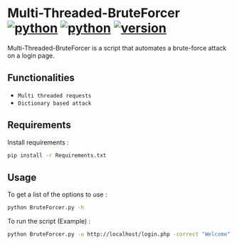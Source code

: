 # Multi-Threaded-BruteForcer [![python](https://img.shields.io/badge/Python-2.7-green.svg?style=style=flat-square)](https://www.python.org/downloads/)  [![python](https://img.shields.io/badge/Python-3-green.svg?style=style=flat-square)](https://www.python.org/downloads/)  [![version](https://img.shields.io/badge/Version-Beta-blue.svg?style=style=flat-square)](https://twitter.com/nas_bench)

Multi-Threaded-BruteForcer is a script that automates a brute-force attack on a login page.

## Functionalities

* ```Multi threaded requests```
* ```Dictionary based attack```

## Requirements

Install requirements :

```bash
pip install -r Requirements.txt
```

## Usage

To get a list of the options to use :

```bash
python BruteForcer.py -h
```

To run the script (Example) :

```bash
python BruteForcer.py -u http://localhost/login.php -correct "Welcome" -wrong "Wrong username/password" -user admin --dict "pass.txt" -g -userField username -passField password
```
